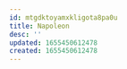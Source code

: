 ```yaml
---
id: mtgdktoyamxkligota8pa0u
title: Napoleon
desc: ''
updated: 1655450612478
created: 1655450612478
---
```


